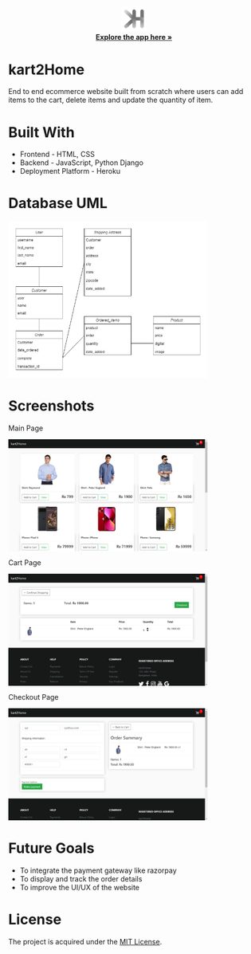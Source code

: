 <p align="center">
<img src="Logo.png" width=10% height=10%>
    <br />
  <a target="blank" href="https://kart2home.herokuapp.com/"><strong>Explore the app here »</strong></a>
</p>

# kart2Home
End to end ecommerce website built from scratch where users can add items to the cart, delete items and update the quantity of item.


# Built With
* Frontend - HTML, CSS
* Backend - JavaScript, Python Django
* Deployment Platform - Heroku
 
# Database UML
<p><a href="https://kart2home.herokuapp.com" target="_blank"><img align="center" alt="kart2Home" title="kart2Home" width="400px"src="database.png" /></a></p>

# Screenshots
Main Page
<p><a href="https://kart2home.herokuapp.com" target="_blank"><img align="center" alt="kart2Home" title="kart2Home" width="400px"src="1.png" /></a></p>
Cart Page
<p><a href="https://kart2home.herokuapp.com" target="_blank"><img align="center" alt="kart2Home" title="kart2Home" width="400px"src="2.png" /></a></p>
Checkout Page
<p><a href="https://kart2home.herokuapp.com" target="_blank"><img align="center" alt="kart2Home" title="kart2Home" width="400px"src="3.png" /></a></p>

# Future Goals
* To integrate the payment gateway like razorpay
* To display and track the order details 
* To improve the UI/UX of the website

# License

The project is acquired under the [MIT License](https://docs.github.com/en/repositories/managing-your-repositorys-settings-and-features/customizing-your-repository/licensing-a-repository#disclaimer).
